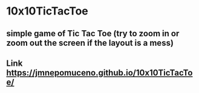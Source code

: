 # 10x10TicTacToe
## simple game of Tic Tac Toe (try to zoom in or zoom out the screen if the layout is a mess)
## Link https://jmnepomuceno.github.io/10x10TicTacToe/
